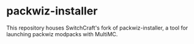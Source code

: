 # packwiz-installer

This repository houses SwitchCraft's fork of packwiz-installer, a tool for launching packwiz modpacks with MultiMC.
